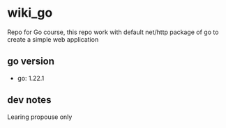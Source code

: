 # wiki_go
Repo for Go course, this repo work with default net/http package of go to create a simple web application

## go version
- go: 1.22.1

## dev notes
Learing propouse only
